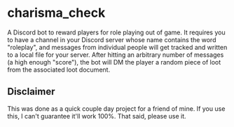# charisma_check

A Discord bot to reward players for role playing out of game. It requires you to have a channel in your Discord server whose name
contains the word "roleplay", and messages from individual people will get tracked and written to a local file for your server. 
After hitting an arbitrary number of messages (a high enough "score"), the bot will DM the player a random piece of loot from the
associated loot document.


## Disclaimer

This was done as a quick couple day project for a friend of mine. If you use this, I can't guarantee it'll work 100%. That said,
please use it.
